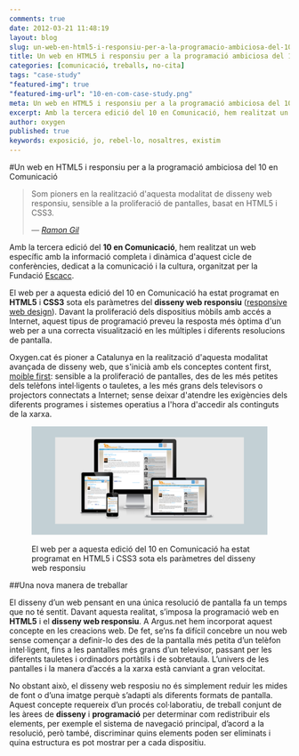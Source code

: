 ```yaml
---
comments: true
date: 2012-03-21 11:48:19
layout: blog
slug: un-web-en-html5-i-responsiu-per-a-la-programacio-ambiciosa-del-10-en-comunicacio
title: Un web en HTML5 i responsiu per a la programació ambiciosa del 10 en Comunicació
categories: [comunicació, treballs, no-cita]
tags: "case-study"
"featured-img": true
"featured-img-url": "10-en-com-case-study.png"
meta: Un web en HTML5 i responsiu per a la programació ambiciosa del 10 en Comunicació
excerpt: Amb la tercera edició del 10 en Comunicació, hem realitzat un web específic amb la informació completa i dinàmica d'aquest cicle de conferències, dedicat a la comunicació i la cultura, organitzat per la Fundació Escacc.
author: oxygen
published: true
keywords: exposició, jo, rebel·lo, nosaltres, existim
---
```


#Un web en HTML5 i responsiu per a la programació ambiciosa del 10 en Comunicació

<blockquote>
	<p>Som pioners en la realització d'aquesta modalitat de disseny web responsiu, sensible a la proliferació de pantalles, basat en HTML5 i CSS3.</p>
	<footer>
		&mdash; <cite><a href="{{ page.url }}" title="{{ page.title }}">Ramon Gil</a></cite>
	</footer>
</blockquote>

Amb la tercera edició del **10 en Comunicació**, hem realitzat un web específic amb la informació completa i dinàmica d'aquest cicle de conferències, dedicat a la comunicació i la cultura, organitzat per la Fundació [Escacc](http://www.escac.cat/ 'ESCACC: Fundació Espai Català de Cultura i Comunicació').

El web per a aquesta edició del 10 en Comunicació ha estat programat en **HTML5** i **CSS3** sota els paràmetres del **disseny web responsiu** ([responsive web design](http://www.abookapart.com/products/responsive-web-design 'A Book Apart, Responsive Web Design')). Davant la proliferació dels dispositius mòbils amb accés a Internet, aquest tipus de programació preveu la resposta més òptima d'un web per a una correcta visualització en les múltiples i diferents resolucions de pantalla.

Oxygen.cat és pioner a Catalunya en la realització d'aquesta modalitat avançada de disseny web,  que s'inicià amb els conceptes content first, [moible first](http://www.lukew.com/ff/entry.asp?933 'LukeW | Mobile First'): sensible a la proliferació de pantalles, des de les més petites dels telèfons intel·ligents o tauletes, a les més grans dels televisors o projectors connectats a Internet; sense deixar d'atendre les exigències dels diferents programes i sistemes operatius a l'hora d'accedir als continguts de la xarxa.

<figure class="hidden-xs hidden-sm ox_animate_when_almost_visible ox_right-to-left"><img src="/assets/img/10-en-com-multi-pantalla.png" /><figcaption><p>El web per a aquesta edició del 10 en Comunicació ha estat programat en HTML5 i CSS3 sota els paràmetres del disseny web responsiu</p></figcaption></figure>

##Una nova manera de treballar

El disseny d’un web pensant en una única resolució de pantalla fa un temps que no té sentit. Davant aquesta realitat, s’imposa la programació web en **HTML5** i el **disseny web responsiu**. A Argus.net hem incorporat aquest concepte en les creacions web. De fet, se’ns fa difícil concebre un nou web sense començar a definir-lo des des de la pantalla més petita d’un telèfon intel·ligent, fins a les pantalles més grans d’un televisor, passant per les diferents tauletes i ordinadors portàtils i de sobretaula. L’univers de les pantalles i la manera d’accés a la xarxa està canviant a gran velocitat.

No obstant això, el disseny web resposiu no és simplement reduir les mides de font o d’una imatge perquè s’adapti als diferents formats de pantalla. Aquest concepte requereix d’un procés col·laboratiu, de treball conjunt de les àrees de **disseny** i **programació** per determinar com redistribuir els elements, per exemple el sistema de navegació principal, d’acord a la resolució, però també, discriminar quins elements poden ser eliminats i quina estructura es pot mostrar per a cada dispositiu.